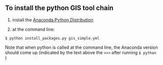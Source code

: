 ## To install the python GIS tool chain

1) install the [Anaconda Python Distribution](https://www.anaconda.com/download/)

2) at the command line:

```
$ python install_packages.py gis_simple.yml
```

Note that when python is called at the command line, the Anaconda version should come up (indicated by the text above the `>>>` after running `$ python `)
